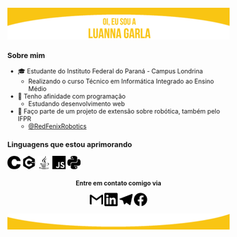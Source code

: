 ![header](icones/cabecalho.png)
### Sobre mim 
* :mortar_board: Estudante do Instituto Federal do Paraná - Campus Londrina
  * Realizando o curso Técnico em Informática Integrado ao Ensino Médio
* :dart: Tenho afinidade com programação 
  * Estudando desenvolvimento web 
* :robot: Faço parte de um projeto de extensão sobre robótica, também pelo IFPR
  * <a href = "https://github.com/RedFenixRobotics">@RedFenixRobotics</a>


### Linguagens que estou aprimorando
<img alt="linguagem C" src="icones/c.svg" width="30" > <img alt="linguagem C++" src="icones/cplusplus.svg" width="30">  <img alt="linguagem JAVA" src="icones/java.svg" width="30"> <img alt="linguagem JS" src="icones/javascript.svg" width="30"> <img alt="linguagem Python" src="icones/python.svg" width="30">
  
<h4 <p align="center">Entre em contato comigo via</p>
<p align="center"> 
<a href = "mailto:luagarla@gmail.com"><img src="icones/gmail.svg" width="30"></a>
<a href = "https://www.linkedin.com/in/luannagarla/"><img src="icones/linkedin.svg" width="30"></a> 
<a href = "https://t.me/luannagarla"><img src="icones/telegram.svg" width="30"></a>
<a href = "https://www.facebook.com/luanna.garla"><img src="icones/facebook.svg" width="30"></a>
</p>

![rodape](icones/rodape.png)
